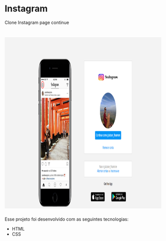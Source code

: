 # Instagram
 Clone Instagram page continue

<h1 align="center">
  <img alt="Insta__Clone" title="Insta_page" src="img/page.png" width="800px" height="550px" />
</h1>

Esse projeto foi desenvolvido com as seguintes tecnologias:

- HTML
- CSS
